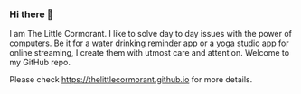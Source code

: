 ### Hi there 👋

I am The Little Cormorant. I like to solve day to day issues with the power of computers. Be it for a water drinking reminder app or a yoga studio app for online streaming, I  create them with utmost care and attention. Welcome to my GitHub repo.

Please check https://thelittlecormorant.github.io for more details.

<!--
**thelittlecormorant/thelittlecormorant** is a ✨ _special_ ✨ repository because its `README.md` (this file) appears on your GitHub profile.

Here are some ideas to get you started:

- 🔭 I’m currently working on ...
- 🌱 I’m currently learning ...
- 👯 I’m looking to collaborate on ...
- 🤔 I’m looking for help with ...
- 💬 Ask me about ...
- 📫 How to reach me: ...
- 😄 Pronouns: ...
- ⚡ Fun fact: ...
-->
